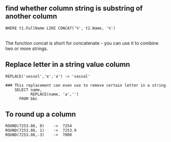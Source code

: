 ## find whether column string is substring of another column
	WHERE t1.FullName LIKE CONCAT('%', t2.Name, '%')
 <br/>The function concat is short for concatenate - you can use it to combine two or more strings.<br/>
## Replace letter in a string value column
	REPLACE('vessel','e','a') -> 'vassal'
	
	### This replacement can even use to remove certain letter in a string
		SELECT name,
			   REPLACE(name, 'a','')
		  FROM bbc
## To round up a column
	ROUND(7253.86, 0)    ->  7254
	ROUND(7253.86, 1)    ->  7253.9
 	ROUND(7253.86,-3)    ->  7000
